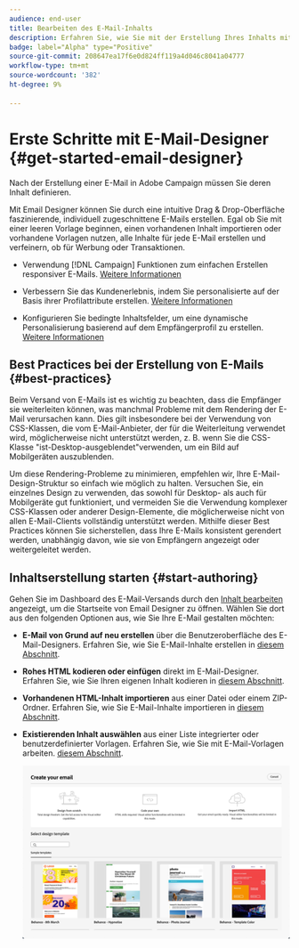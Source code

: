 ```yaml
---
audience: end-user
title: Bearbeiten des E-Mail-Inhalts
description: Erfahren Sie, wie Sie mit der Erstellung Ihres Inhalts mit Email Designer in der Web-Benutzeroberfläche von Campaign beginnen
badge: label="Alpha" type="Positive"
source-git-commit: 208647ea17f6e0d824ff119a4d046c8041a04777
workflow-type: tm+mt
source-wordcount: '382'
ht-degree: 9%

---
```


# Erste Schritte mit E-Mail-Designer {#get-started-email-designer}

Nach der Erstellung einer E-Mail in Adobe Campaign müssen Sie deren Inhalt definieren.

Mit Email Designer können Sie durch eine intuitive Drag &amp; Drop-Oberfläche faszinierende, individuell zugeschnittene E-Mails erstellen. Egal ob Sie mit einer leeren Vorlage beginnen, einen vorhandenen Inhalt importieren oder vorhandene Vorlagen nutzen, alle Inhalte für jede E-Mail erstellen und verfeinern, ob für Werbung oder Transaktionen.

<!--Built to deliver HTML optimized for responsive design, the Email Designer allows you to easily define and apply visibility conditions and dynamic content to an email, template, or fragment directly through the user interface. You can seamlessly switch between the drag and drop interface and HTML code at the click of a button.

The Email Designer allows you to create email content and email content templates. It is compatible with simple emails, transactional emails, A/B test emails, multilingual emails, and recurring emails.-->

* Verwendung [!DNL Campaign] Funktionen zum einfachen Erstellen responsiver E-Mails. [Weitere Informationen](create-email-content.md)

* Verbessern Sie das Kundenerlebnis, indem Sie personalisierte auf der Basis ihrer Profilattribute erstellen. [Weitere Informationen](../personalization/personalize.md)

* Konfigurieren Sie bedingte Inhaltsfelder, um eine dynamische Personalisierung basierend auf dem Empfängerprofil zu erstellen. [Weitere Informationen](../personalization/conditions.md)

## Best Practices bei der Erstellung von E-Mails {#best-practices}

Beim Versand von E-Mails ist es wichtig zu beachten, dass die Empfänger sie weiterleiten können, was manchmal Probleme mit dem Rendering der E-Mail verursachen kann. Dies gilt insbesondere bei der Verwendung von CSS-Klassen, die vom E-Mail-Anbieter, der für die Weiterleitung verwendet wird, möglicherweise nicht unterstützt werden, z. B. wenn Sie die CSS-Klasse &quot;ist-Desktop-ausgeblendet&quot;verwenden, um ein Bild auf Mobilgeräten auszublenden.

Um diese Rendering-Probleme zu minimieren, empfehlen wir, Ihre E-Mail-Design-Struktur so einfach wie möglich zu halten. Versuchen Sie, ein einzelnes Design zu verwenden, das sowohl für Desktop- als auch für Mobilgeräte gut funktioniert, und vermeiden Sie die Verwendung komplexer CSS-Klassen oder anderer Design-Elemente, die möglicherweise nicht von allen E-Mail-Clients vollständig unterstützt werden. Mithilfe dieser Best Practices können Sie sicherstellen, dass Ihre E-Mails konsistent gerendert werden, unabhängig davon, wie sie von Empfängern angezeigt oder weitergeleitet werden.

## Inhaltserstellung starten {#start-authoring}

Gehen Sie im Dashboard des E-Mail-Versands durch den [Inhalt bearbeiten](edit-content.md) angezeigt, um die Startseite von Email Designer zu öffnen. Wählen Sie dort aus den folgenden Optionen aus, wie Sie Ihre E-Mail gestalten möchten:

* **E-Mail von Grund auf neu erstellen** über die Benutzeroberfläche des E-Mail-Designers. Erfahren Sie, wie Sie E-Mail-Inhalte erstellen in [diesem Abschnitt](create-email-content.md).

* **Rohes HTML kodieren oder einfügen** direkt im E-Mail-Designer. Erfahren Sie, wie Sie Ihren eigenen Inhalt kodieren in [diesem Abschnitt](code-content.md).

* **Vorhandenen HTML-Inhalt importieren** aus einer Datei oder einem ZIP-Ordner. Erfahren Sie, wie Sie E-Mail-Inhalte importieren in [diesem Abschnitt](existing-content.md).

* **Existierenden Inhalt auswählen** aus einer Liste integrierter oder benutzerdefinierter Vorlagen. Erfahren Sie, wie Sie mit E-Mail-Vorlagen arbeiten. [diesem Abschnitt](email-sample-templates.md).

  ![](assets/email_designer_create_options.png)

